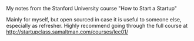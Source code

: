 My notes from the Stanford University course "How to Start a Startup"

Mainly for myself, but open sourced in case it is useful to someone else, especially as refresher. Highly recommend going through the full course at http://startupclass.samaltman.com/courses/lec01/
